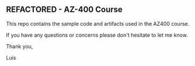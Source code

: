 ## REFACTORED - AZ-400 Course 

This repo contains the sample code and artifacts used in the AZ400 course.

If you have any questions or concerns please don't hesitate to let me know. 

Thank you,

Luis
